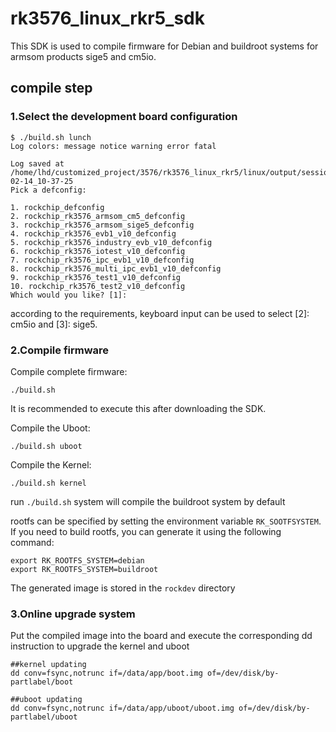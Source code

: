 # rk3576_linux_rkr5_sdk

This SDK is used to compile firmware for Debian and buildroot systems for armsom products sige5 and cm5io.

## compile step

### 1.Select the development board configuration

```
$ ./build.sh lunch
Log colors: message notice warning error fatal

Log saved at /home/lhd/customized_project/3576/rk3576_linux_rkr5/linux/output/sessions/2025-02-14_10-37-25
Pick a defconfig:

1. rockchip_defconfig
2. rockchip_rk3576_armsom_cm5_defconfig
3. rockchip_rk3576_armsom_sige5_defconfig
4. rockchip_rk3576_evb1_v10_defconfig
5. rockchip_rk3576_industry_evb_v10_defconfig
6. rockchip_rk3576_iotest_v10_defconfig
7. rockchip_rk3576_ipc_evb1_v10_defconfig
8. rockchip_rk3576_multi_ipc_evb1_v10_defconfig
9. rockchip_rk3576_test1_v10_defconfig
10. rockchip_rk3576_test2_v10_defconfig
Which would you like? [1]: 
```

according to the requirements, keyboard input can be used to select
[2]: cm5io and [3]: sige5.

### 2.Compile firmware

Compile complete firmware:

```
./build.sh
```

It is recommended to execute this after downloading the SDK.

Compile the Uboot:

```
./build.sh uboot
```

Compile the Kernel:

```
./build.sh kernel
```

run `./build.sh` system will compile the buildroot system by default

rootfs can be specified by setting the environment variable `RK_SOOTFSYSTEM`.
If you need to build rootfs, you can generate it using the following command:

```
export RK_ROOTFS_SYSTEM=debian
export RK_ROOTFS_SYSTEM=buildroot
```

The generated image is stored in the `rockdev` directory

### 3.Online upgrade system

Put the compiled image into the board and execute the corresponding dd instruction to upgrade the kernel and uboot

```
##kernel updating
dd conv=fsync,notrunc if=/data/app/boot.img of=/dev/disk/by-partlabel/boot

##uboot updating
dd conv=fsync,notrunc if=/data/app/uboot/uboot.img of=/dev/disk/by-partlabel/uboot
```
